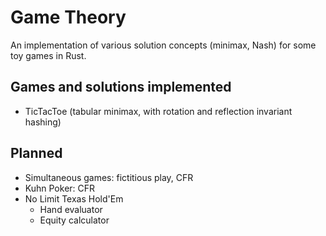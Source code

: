 # Game Theory

An implementation of various solution concepts (minimax, Nash) for some toy games in Rust.

## Games and solutions implemented
- TicTacToe (tabular minimax, with rotation and reflection invariant hashing)

## Planned
- Simultaneous games: fictitious play, CFR
- Kuhn Poker: CFR
- No Limit Texas Hold'Em
    - Hand evaluator
    - Equity calculator